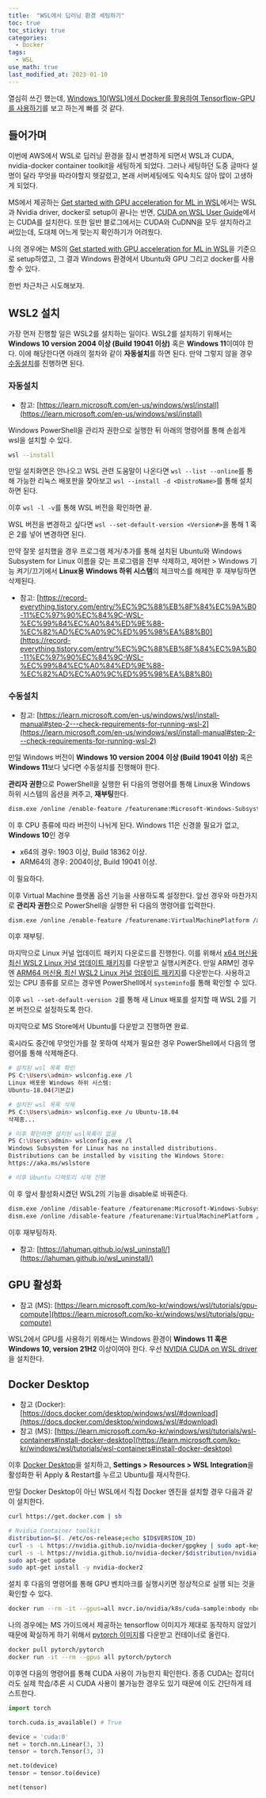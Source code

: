```yaml
---
title:  "WSL에서 딥러닝 환경 세팅하기"
toc: true
toc_sticky: true
categories:
  - Docker
tags:
  - WSL
use_math: true
last_modified_at: 2023-01-10
---
```


열심히 쓰긴 했는데, [Windows 10(WSL)에서 Docker를 활용하여 Tensorflow-GPU를 사용하기](https://velog.io/@inthecode/Windows-10WSL%EC%97%90%EC%84%9C-Docker%EB%A5%BC-%ED%99%9C%EC%9A%A9%ED%95%98%EC%97%AC-Tensorflow-GPU%EB%A5%BC-%EC%82%AC%EC%9A%A9%ED%95%98%EA%B8%B0)를 보고 하는게 빠를 것 같다.

## 들어가며

이번에 AWS에서 WSL로 딥러닝 환경을 잠시 변경하게 되면서 WSL과 CUDA, nvidia-docker container toolkit을 세팅하게 되었다.
그러나 세팅하던 도중 글마다 설명이 달라 무엇을 따라야할지 헷갈렸고, 본래 서버세팅에도 익숙치도 않아 많이 고생하게 되었다.

MS에서 제공하는 [Get started with GPU acceleration for ML in WSL](https://learn.microsoft.com/en-us/windows/wsl/tutorials/gpu-compute)에서는 WSL과 Nvidia driver, docker로 setup이 끝나는 반면, [CUDA on WSL User Guide](https://docs.nvidia.com/cuda/wsl-user-guide/index.html#getting-started-with-cuda-on-wsl)에서는 CUDA를 설치한다.
또한 일반 블로그에서는 CUDA와 CuDNN을 모두 설치하라고 써있는데, 도대체 어느게 맞는지 확인하기가 어려웠다.

나의 경우에는 MS의 [Get started with GPU acceleration for ML in WSL](https://learn.microsoft.com/en-us/windows/wsl/tutorials/gpu-compute)을 기준으로 setup하였고, 그 결과 Windows 환경에서 Ubuntu와 GPU 그리고 docker를 사용할 수 있다.

한번 차근차근 시도해보자.

## WSL2 설치

가장 먼저 진행할 일은 WSL2를 설치하는 일이다.
WSL2를 설치하기 위해서는 **Windows 10 version 2004 이상 (Build 19041 이상)** 혹은 **Windows 11**이여야 한다.
이에 해당한다면 아래의 절차와 같이 **자동설치**를 하면 된다.
만약 그렇지 않을 경우 [수동설치](#수동설치)를 진행하면 된다.

### 자동설치

- 참고: [https://learn.microsoft.com/en-us/windows/wsl/install](https://learn.microsoft.com/en-us/windows/wsl/install)

Windows PowerShell을 관리자 권한으로 실행한 뒤 아래의 명령어를 통해 손쉽게 wsl을 설치할 수 있다.

```bash
wsl --install
```

만일 설치화면은 안나오고 WSL 관련 도움말이 나온다면 `wsl --list --online`를 통해 가능한 리눅스 배포판을 찾아보고 `wsl --install -d <DistroName>`를 통해 설치하면 된다.

이후 `wsl -l -v`를 통해 WSL 버전을 확인하면 끝.

WSL 버전을 변경하고 싶다면 `wsl --set-default-version <Version#>`을 통해 1 혹은 2를 넣어 변경하면 된다.

만약 잘못 설치했을 경우 프로그램 제거/추가를 통해 설치된 Ubuntu와 Windows Subsystem for Linux 이름을 갖는 프로그램을 전부 삭제하고, 제어판 > Windows 기능 켜기/끄기에서 **Linux용 Windows 하위 시스템**의 체크박스를 해제한 후 재부팅하면 삭제된다.

- 참고: [https://record-everything.tistory.com/entry/%EC%9C%88%EB%8F%84%EC%9A%B0-11%EC%97%90%EC%84%9C-WSL-%EC%99%84%EC%A0%84%ED%9E%88-%EC%82%AD%EC%A0%9C%ED%95%98%EA%B8%B0](https://record-everything.tistory.com/entry/%EC%9C%88%EB%8F%84%EC%9A%B0-11%EC%97%90%EC%84%9C-WSL-%EC%99%84%EC%A0%84%ED%9E%88-%EC%82%AD%EC%A0%9C%ED%95%98%EA%B8%B0)


### 수동설치

- 참고: [https://learn.microsoft.com/en-us/windows/wsl/install-manual#step-2---check-requirements-for-running-wsl-2](https://learn.microsoft.com/en-us/windows/wsl/install-manual#step-2---check-requirements-for-running-wsl-2)

만일 Windows 버전이 **Windows 10 version 2004 이상 (Build 19041 이상)** 혹은 **Windows 11**보다 낮다면 수동설치를 진행해야 한다.

**관리자 권한**으로 PowerShell을 실행한 뒤 다음의 명령어를 통해 Linux용 Windows 하위 시스템의 옵션을 켜주고, **재부팅**한다.

```bash
dism.exe /online /enable-feature /featurename:Microsoft-Windows-Subsystem-Linux /all /norestart
```

이 후 CPU 종류에 따라 버전이 나뉘게 된다. Windows 11은 신경쓸 필요가 없고, **Windows 10**인 경우
- x64의 경우: 1903 이상, Build 18362 이상.
- ARM64의 경우: 2004이상, Build 19041 이상.

이 필요하다.

이후 Virtual Machine 플랫폼 옵션 기능을 사용하도록 설정한다.
앞선 경우와 마찬가지로 **관리자 권한**으로 PowerShell을 실행한 뒤 다음의 명령어를 입력한다.

```bash
dism.exe /online /enable-feature /featurename:VirtualMachinePlatform /all /norestart
```

이후 재부팅.

마지막으로 Linux 커널 업데이트 패키지 다운로드를 진행한다. 
이를 위해서 [x64 머신용 최신 WSL2 Linux 커널 업데이트 패키지](https://wslstorestorage.blob.core.windows.net/wslblob/wsl_update_x64.msi)를 다운받고 실행시켜준다. 
만일 ARM인 경우엔 [ARM64 머신용 최신 WSL2 Linux 커널 업데이트 패키지](https://wslstorestorage.blob.core.windows.net/wslblob/wsl_update_arm64.msi)를 다운받는다.
사용하고 있는 CPU 종류를 모르는 경우엔 PowerShell에서 `systeminfo`를 통해 확인할 수 있다.

이후 `wsl --set-default-version 2`를 통해 새 Linux 배포를 설치할 때 WSL 2를 기본 버전으로 설정하도록 한다.

마지막으로 MS Store에서 Ubuntu를 다운받고 진행하면 완료.

혹시라도 중간에 무엇인가를 잘 못하여 삭제가 필요한 경우 PowerShell에서 다음의 명령어를 통해 삭제해준다.

```bash
# 설치된 wsl 목록 확인
PS C:\Users\admin> wslconfig.exe /l
Linux 배포용 Windows 하위 시스템:
Ubuntu-18.04(기본값)

# 설치된 wsl 목록 삭제
PS C:\Users\admin> wslconfig.exe /u Ubuntu-18.04
삭제중...

# 이후 확인하면 설치된 wsl목록이 없음
PS C:\Users\admin> wslconfig.exe /l
Windows Subsystem for Linux has no installed distributions.
Distributions can be installed by visiting the Windows Store:
https://aka.ms/wslstore

# 이후 Ubuntu 디렉토리 삭제 진행
```

이 후 앞서 활성화시켰던 WSL2의 기능을 disable로 바꿔준다.

```bash
dism.exe /online /disable-feature /featurename:Microsoft-Windows-Subsystem-Linux /norestart
dism.exe /online /disable-feature /featurename:VirtualMachinePlatform /norestart
```

이후 재부팅하자.

- 참고: [https://lahuman.github.io/wsl_uninstall/](https://lahuman.github.io/wsl_uninstall/)

## GPU 활성화

- 참고 (MS): [https://learn.microsoft.com/ko-kr/windows/wsl/tutorials/gpu-compute](https://learn.microsoft.com/ko-kr/windows/wsl/tutorials/gpu-compute)

WSL2에서 GPU를 사용하기 위해서는 Windows 환경이 **Windows 11 혹은 Windows 10, version 21H2** 이상이여야 한다.
우선 [NVIDIA CUDA on WSL driver](https://www.nvidia.com/Download/index.aspx)을 설치한다.

## Docker Desktop

- 참고 (Docker): [https://docs.docker.com/desktop/windows/wsl/#download](https://docs.docker.com/desktop/windows/wsl/#download)
- 참고 (MS): [https://learn.microsoft.com/ko-kr/windows/wsl/tutorials/wsl-containers#install-docker-desktop](https://learn.microsoft.com/ko-kr/windows/wsl/tutorials/wsl-containers#install-docker-desktop)

이후 [Docker Desktop](https://docs.docker.com/desktop/windows/wsl/#download)을 설치하고, **Settings > Resources > WSL Integration**을 활성화한 뒤 Apply & Restart를 누르고 Ubuntu를 재시작한다.

만일 Docker Desktop이 아닌 WSL에서 직접 Docker 엔진을 설치할 경우 다음과 같이 설치한다.

```bash
curl https://get.docker.com | sh

# Nvidia Container toolkit
distribution=$(. /etc/os-release;echo $ID$VERSION_ID)
curl -s -L https://nvidia.github.io/nvidia-docker/gpgkey | sudo apt-key add -
curl -s -L https://nvidia.github.io/nvidia-docker/$distribution/nvidia-docker.list | sudo tee /etc/apt/sources.list.d/nvidia-docker.list
sudo apt-get update
sudo apt-get install -y nvidia-docker2
```

설치 후 다음의 명령어를 통해 GPU 벤치마크를 실행시키면 정상적으로 실행 되는 것을 확인할 수 있다.

```bash
docker run --rm -it --gpus=all nvcr.io/nvidia/k8s/cuda-sample:nbody nbody -gpu -benchmark
```

나의 경우에는 MS 가이드에서 제공하는 tensorflow 이미지가 제대로 동작하지 않았기 때문에 확실하게 하기 위해서 [pytorch 이미지](https://hub.docker.com/r/pytorch/pytorch)를 다운받고 컨테이너로 올린다.

```bash
docker pull pytorch/pytorch
docker run -it --rm --gpus all pytorch/pytorch
```

이후엔 다음의 명령어를 통해 CUDA 사용이 가능한지 확인한다.
종종 CUDA는 잡히더라도 실제 학습/추론 시 CUDA 사용이 불가능한 경우도 있기 때문에 이도 간단하게 테스트한다.

```py
import torch

torch.cuda.is_available() # True

device = 'cuda:0'
net = torch.nn.Linear(3, 3)
tensor = torch.Tensor(3, 3)

net.to(device)
tensor = tensor.to(device)

net(tensor)
```
